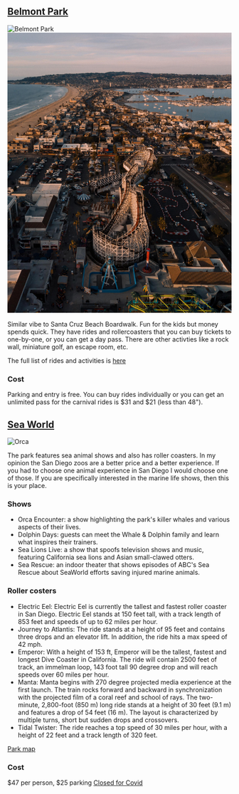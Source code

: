 ## [Belmont Park](https://www.belmontpark.com/)

![Belmont Park](https://www.californiabeaches.com/wp-content/uploads/2016/04/belmont-park-san-diego-belmont-park_54_990x660_201406011604-650x433.jpg)
![Belmont Park from above](../images/IMG_1111.JPG)

Similar vibe to Santa Cruz Beach Boardwalk. Fun for the kids but money spends quick. They have rides and rollercoasters that you can buy tickets to one-by-one, or you can get a day pass. There are other activties like a rock wall, miniature golf, an escape room, etc.

The full list of rides and activities is [here](https://www.belmontpark.com/ride-play/)

### Cost

Parking and entry is free. You can buy rides individually or you can get an unlimited pass for the carnival rides is $31 and $21 (less than 48").

## [Sea World](https://seaworld.com/)

![Orca](https://www.visitcalifornia.com/sites/default/files/styles/welcome_image/public/VC_SeaWorldSanDiego_Supplied_SW5_0771_Final_1280x640.jpg)

The park features sea animal shows and also has roller coasters. In my opinion the San Diego zoos are a better price and a better experience. If you had to choose one animal experience in San Diego I would choose one of those. If you are specifically interested in the marine life shows, then this is your place.

### Shows

* Orca Encounter: a show highlighting the park's killer whales and various aspects of their lives.
* Dolphin Days: guests can meet the Whale & Dolphin family and learn what inspires their trainers.
* Sea Lions Live: a show that spoofs television shows and music, featuring California sea lions and Asian small-clawed otters.
* Sea Rescue: an indoor theater that shows episodes of ABC's Sea Rescue about SeaWorld efforts saving injured marine animals.

### Roller costers

* Electric Eel: Electric Eel is currently the tallest and fastest roller coaster in San Diego. Electric Eel stands at 150 feet tall, with a track length of 853 feet and speeds of up to 62 miles per hour.
* Journey to Atlantis: The ride stands at a height of 95 feet and contains three drops and an elevator lift. In addition, the ride hits a max speed of 42 mph.
* Emperor: With a height of 153 ft, Emperor will be the tallest, fastest and longest Dive Coaster in California. The ride will contain 2500 feet of track, an immelman loop, 143 foot tall 90 degree drop and will reach speeds over 60 miles per hour.
* Manta: Manta begins with 270 degree projected media experience at the first launch. The train rocks forward and backward in synchronization with the projected film of a coral reef and school of rays. The two-minute, 2,800-foot (850 m) long ride stands at a height of 30 feet (9.1 m) and features a drop of 54 feet (16 m). The layout is characterized by multiple turns, short but sudden drops and crossovers.
* Tidal Twister: The ride reaches a top speed of 30 miles per hour, with a height of 22 feet and a track length of 320 feet.

<a href="https://seaworld.scdn3.secure.raxcdn.com/san-diego/-/media/seaworld-san-diego/images/maps/swc_park-map-summer-2019.ashx?version=1_201906045944" target="_blank">Park map</a>

### Cost

$47 per person, $25 parking [Closed for Covid](https://seaworld.com/)